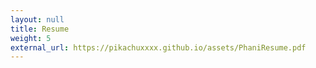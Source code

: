 ```yaml
---
layout: null
title: Resume
weight: 5
external_url: https://pikachuxxxx.github.io/assets/PhaniResume.pdf
---
```

